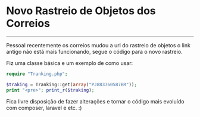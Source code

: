 # Novo Rastreio de Objetos dos Correios
---

Pessoal recentemente os correios mudou a url do rastreio de objetos o link antigo não está mais funcionando, segue o código para o novo rastreio.

Fiz uma classe básica e um exemplo de como usar:

```php
require "Tranking.php";

$traking = Tranking::get(array("PJ883760587BR"));
print "<pre>"; print_r($traking);
```

Fica livre disposição de fazer alterações e tornar o código mais evoluído com composer, laravel e etc. :)
